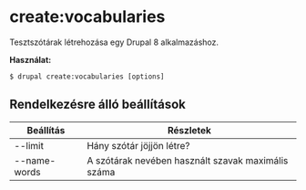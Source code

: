 # create:vocabularies
Tesztszótárak létrehozása egy Drupal 8 alkalmazáshoz.

**Használat:**
```
$ drupal create:vocabularies [options]
```

## Rendelkezésre álló beállítások
Beállítás | Részletek
-------|-------------
--limit | Hány szótár jöjjön létre?
--name-words | A szótárak nevében használt szavak maximális száma

